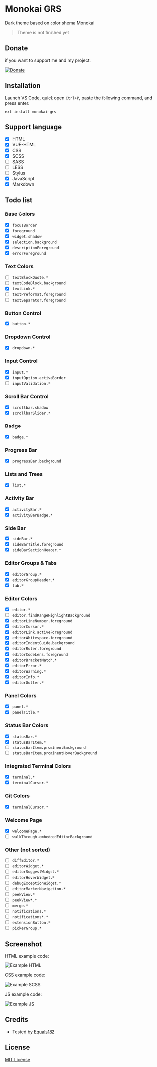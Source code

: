 # Monokai GRS
Dark theme based on color shema Monokai

> Theme is not finished yet

## Donate

if you want to support me and my project.

[![Donate](https://img.shields.io/badge/Donate-PayPal-blue.svg)](https://www.paypal.me/GoliafRS)

## Installation
Launch VS Code, quick open `Ctrl+P`, paste the following command, and press enter.

```
ext install monokai-grs
```

## Support language

- [x] HTML
- [x] VUE-HTML
- [x] CSS
- [x] SCSS
- [ ] SASS
- [ ] LESS
- [ ] Stylus
- [x] JavaScript
- [x] Markdown

## Todo list

### Base Colors
- [x] `focusBorder`
- [x] `foreground`
- [x] `widget.shadow`
- [x] `selection.background`
- [x] `descriptionForeground`
- [x] `errorForeground`

### Text Colors
- [ ] `textBlockQuote.*`
- [ ] `textCodeBlock.background`
- [x] `textLink.*`
- [ ] `textPreformat.foreground`
- [ ] `textSeparator.foreground`

### Button Control
- [x] `button.*`

### Dropdown Control
- [x] `dropdown.*`

### Input Control
- [x] `input.*`
- [x] `inputOption.activeBorder`
- [ ] `inputValidation.*`

### Scroll Bar Control
- [x] `scrollbar.shadow`
- [x] `scrollbarSlider.*`

### Badge
- [x] `badge.*`

### Progress Bar
- [x] `progressBar.background`

### Lists and Trees
- [x] `list.*`

### Activity Bar
- [x] `activityBar.*`
- [x] `activityBarBadge.*`

### Side Bar
- [x] `sideBar.*`
- [x] `sideBarTitle.foreground`
- [x] `sideBarSectionHeader.*`

### Editor Groups & Tabs
- [x] `editorGroup.*`
- [x] `editorGroupHeader.*`
- [x] `tab.*`

### Editor Colors
- [x] `editor.*`
- [ ] `editor.findRangeHighlightBackground`
- [x] `editorLineNumber.foreground`
- [x] `editorCursor.*`
- [x] `editorLink.activeForeground`
- [x] `editorWhitespace.foreground`
- [x] `editorIndentGuide.background`
- [x] `editorRuler.foreground`
- [x] `editorCodeLens.foreground`
- [x] `editorBracketMatch.*`
- [x] `editorError.*`
- [x] `editorWarning.*`
- [x] `editorInfo.*`
- [x] `editorGutter.*`

### Panel Colors
- [x] `panel.*`
- [x] `panelTitle.*`

### Status Bar Colors
- [x] `statusBar.*`
- [x] `statusBarItem.*`
- [ ] `statusBarItem.prominentBackground`
- [ ] `statusBarItem.prominentHoverBackground`

### Integrated Terminal Colors
- [x] `terminal.*`
- [x] `terminalCursor.*`

### Git Colors
- [x] `terminalCursor.*`

### Welcome Page
- [x] `welcomePage.*`
- [ ] `walkThrough.embeddedEditorBackground`

### Other (not sorted)
- [ ] `diffEditor.*`
- [ ] `editorWidget.*`
- [ ] `editorSuggestWidget.*`
- [ ] `editorHoverWidget.*`
- [ ] `debugExceptionWidget.*`
- [ ] `editorMarkerNavigation.*`
- [ ] `peekView.*`
- [ ] `peekView*.*`
- [ ] `merge.*`
- [ ] `notifications.*`
- [ ] `notifications*.*`
- [ ] `extensionButton.*`
- [ ] `pickerGroup.*`

## Screenshot
HTML example code:

![Example HTML](https://github.com/GoliafRS/Monokai-GRS/raw/master/example-html.png)

CSS example code:

![Example SCSS](https://github.com/GoliafRS/Monokai-GRS/raw/master/example-scss.png)

JS example code:

![Example JS](https://github.com/GoliafRS/Monokai-GRS/raw/master/example-js.png)

## Credits
- Tested by [Equals182](https://github.com/Equals182)

## License
[MIT License](https://github.com/GoliafRS/Monokai-GRS/blob/master/LICENSE)
